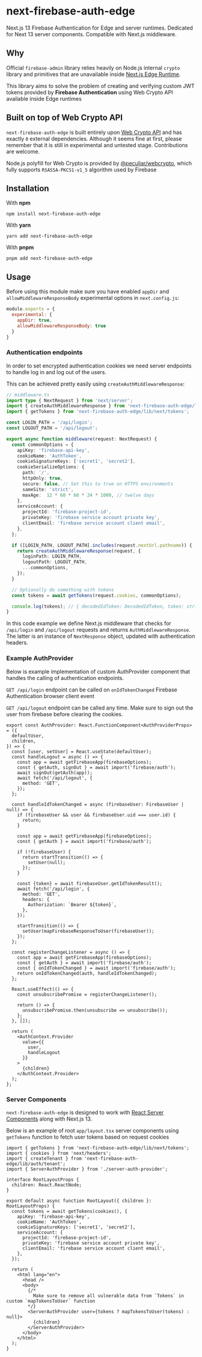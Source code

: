 # next-firebase-auth-edge

Next.js 13 Firebase Authentication for Edge and server runtimes. Dedicated for Next 13 server components. Compatible with Next.js middleware.

## Why
Official `firebase-admin` library relies heavily on Node.js internal `crypto` library and primitives that are unavailable inside [Next.js Edge Runtime](https://nextjs.org/docs/api-reference/edge-runtime).

This library aims to solve the problem of creating and verifying custom JWT tokens provided by **Firebase Authentication** using Web Crypto API available inside Edge runtimes

## Built on top of Web Crypto API

`next-firebase-auth-edge` is built entirely upon [Web Crypto API](https://developer.mozilla.org/en-US/docs/Web/API/Web_Crypto_API) and has exactly `0` external dependencies. Although it seems fine at first, please remember that it is still in experimental and untested stage. Contributions are welcome.

Node.js polyfill for Web Crypto is provided by [@peculiar/webcrypto](https://github.com/PeculiarVentures/webcrypto), which fully supports `RSASSA-PKCS1-v1_5` algorithm used by Firebase

## Installation

With **npm**
```shell
npm install next-firebase-auth-edge
```

With **yarn**
```shell
yarn add next-firebase-auth-edge
```

With **pnpm**
```shell
pnpm add next-firebase-auth-edge
```

## Usage

Before using this module make sure you have enabled `appDir` and `allowMiddlewareResponseBody` experimental options in `next.config.js`:

```javascript
module.exports = {
  experimental: {
    appDir: true,
    allowMiddlewareResponseBody: true
  }
}
```

### Authentication endpoints

In order to set encrypted authentication cookies we need server endpoints to handle log in and log out of the users.

This can be achieved pretty easily using `createAuthMiddlewareResponse`:

```typescript
// middleware.ts
import type { NextRequest } from 'next/server';
import { createAuthMiddlewareResponse } from 'next-firebase-auth-edge/lib/next/middleware';
import { getTokens } from 'next-firebase-auth-edge/lib/next/tokens';

const LOGIN_PATH = '/api/login';
const LOGOUT_PATH = '/api/logout';

export async function middleware(request: NextRequest) {
  const commonOptions = {
    apiKey: 'firebase-api-key',
    cookieName: 'AuthToken',
    cookieSignatureKeys: ['secret1', 'secret2'],
    cookieSerializeOptions: {
      path: '/',
      httpOnly: true,
      secure: false, // Set this to true on HTTPS environments
      sameSite: 'strict',
      maxAge:  12 * 60 * 60 * 24 * 1000, // twelve days
    },
    serviceAccount: {
      projectId: 'firebase-project-id',
      privateKey: 'firebase service account private key',
      clientEmail: 'firebase service account client email',
    },
  };

  if ([LOGIN_PATH, LOGOUT_PATH].includes(request.nextUrl.pathname)) {
    return createAuthMiddlewareResponse(request, {
      loginPath: LOGIN_PATH,
      logoutPath: LOGOUT_PATH,
      ...commonOptions,
    });
  }

  // Optionally do something with tokens
  const tokens = await getTokens(request.cookies, commonOptions);

  console.log(tokens); // { decodedIdToken: DecodedIdToken, token: string } or null if unauthenticated
}
```

In this code example we define Next.js middleware that checks for `/api/login` and `/api/logout` requests and returns `AuthMiddlewareResponse`. The latter is an instance of `NextResponse` object, updated with authentication headers.


### Example AuthProvider
Below is example implementation of custom AuthProvider component that handles the calling of authentication endpoints.

`GET /api/login` endpoint can be called on `onIdTokenChanged` Firebase Authentication browser client event

`GET /api/logout` endpoint can be called any time. Make sure to sign out the user from firebase before clearing the cookies.

```tsx
export const AuthProvider: React.FunctionComponent<AuthProviderProps> = ({
  defaultUser,
  children,
}) => {
  const [user, setUser] = React.useState(defaultUser);
  const handleLogout = async () => {
    const app = await getFirebaseApp(firebaseOptions);
    const { getAuth, signOut } = await import('firebase/auth');
    await signOut(getAuth(app));
    await fetch('/api/logout', {
      method: 'GET',
    });
  };

  const handleIdTokenChanged = async (firebaseUser: FirebaseUser | null) => {
    if (firebaseUser && user && firebaseUser.uid === user.id) {
      return;
    }

    const app = await getFirebaseApp(firebaseOptions);
    const { getAuth } = await import('firebase/auth');
    
    if (!firebaseUser) {
      return startTransition(() => {
        setUser(null);
      });
    }
    
    const {token} = await firebaseUser.getIdTokenResult();
    await fetch('/api/login', {
      method: 'GET',
      headers: {
        Authorization: `Bearer ${token}`,
      },
    });
    
    startTransition(() => {
      setUser(mapFirebaseResponseToUser(firebaseUser));
    });
  };

  const registerChangeListener = async () => {
    const app = await getFirebaseApp(firebaseOptions);
    const { getAuth } = await import('firebase/auth');
    const { onIdTokenChanged } = await import('firebase/auth');
    return onIdTokenChanged(auth, handleIdTokenChanged);
  };

  React.useEffect(() => {
    const unsubscribePromise = registerChangeListener();

    return () => {
      unsubscribePromise.then(unsubscribe => unsubscribe());
    };
  }, []);

  return (
    <AuthContext.Provider
      value={{
        user,
        handleLogout
      }}
    >
      {children}
    </AuthContext.Provider>
  );
};
```

### Server Components

`next-firebase-auth-edge` is designed to work with [React Server Components](https://nextjs.org/docs/advanced-features/react-18/server-components) along with Next.js 13.

Below is an example of root `app/layout.tsx` server components using `getTokens` function to fetch user tokens based on request cookies

```tsx
import { getTokens } from 'next-firebase-auth-edge/lib/next/tokens';
import { cookies } from 'next/headers';
import { createTenant } from 'next-firebase-auth-edge/lib/auth/tenant';
import { ServerAuthProvider } from './server-auth-provider';

interface RootLayoutProps {
  children: React.ReactNode;
}

export default async function RootLayout({ children }: RootLayoutProps) {
  const tokens = await getTokens(cookies(), {
    apiKey: 'firebase-api-key',
    cookieName: 'AuthToken',
    cookieSignatureKeys: ['secret1', 'secret2'],
    serviceAccount: {
      projectId: 'firebase-project-id',
      privateKey: 'firebase service account private key',
      clientEmail: 'firebase service account client email',
    },
  });

  return (
    <html lang="en">
      <head />
      <body>
        {/*
          Make sure to remove all vulnerable data from `Tokens` in custom `mapTokensToUser` function
        */}
        <ServerAuthProvider user={tokens ? mapTokensToUser(tokens) : null}>
          {children}
        </ServerAuthProvider>
      </body>
    </html>
  );
}
```
